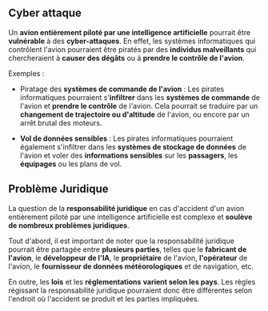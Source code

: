 
## __Cyber attaque__

Un **avion entièrement piloté par une intelligence artificielle** pourrait être **vulnérable** à des **cyber-attaques**. En effet, les systèmes informatiques qui contrôlent l'avion pourraient être piratés par des **individus malveillants** qui chercheraient à **causer des dégâts** ou à **prendre le contrôle de l'avion**.

Exemples :

- Piratage des **systèmes de commande de l'avion** : Les pirates informatiques pourraient s'**infiltrer** dans les **systèmes de commande** de l'avion et **prendre le contrôle** de l'avion. Cela pourrait se traduire par un **changement de trajectoire ou d'altitude** de l'avion, ou encore par un arrêt brutal des moteurs.

- **Vol de données sensibles** : Les pirates informatiques pourraient également s'infiltrer dans les **systèmes de stockage de données** de l'avion et voler des **informations sensibles** sur les **passagers**, les **équipages** ou les plans de vol.


## __Problème Juridique__

La question de la **responsabilité juridique** en cas d'accident d'un avion entièrement piloté par une intelligence artificielle est complexe et **soulève de nombreux problèmes juridiques**.

Tout d'abord, il est important de noter que la responsabilité juridique pourrait être partagée entre **plusieurs parties**, telles que le **fabricant de l'avion**, le **développeur de l'IA**, le **propriétaire** de l'avion, **l'opérateur** de l'avion, le **fournisseur de données météorologiques** et de navigation, etc.

En outre, les **lois** et les **réglementations** **varient selon les pays**. Les règles régissant la responsabilité juridique pourraient donc être différentes selon l'endroit où l'accident se produit et les parties impliquées.